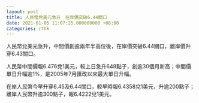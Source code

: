 ```yaml
---
layout: post
title: 人民幣兌美元急升　在岸價突破6.44關口
date: 2021-01-05 11:07:25.000000000 +08:00
categories: rthk
---
```


人民幣兌美元急升，中間價創逾兩年半高位後，在岸價突破6.44關口，離岸價升穿6.43關口。

人民幣中間價報6.476兌1美元，較上日急升648點子，創逾30個月新高；中間價單日升幅逾1%，是2005年7月匯改以來最大單日升幅。

在岸人民幣今早升穿6.45及6.44關口，較早時報6.4358兌1美元，升逾200點子；離岸人民幣升逾300點子，報6.4222兌1美元。
